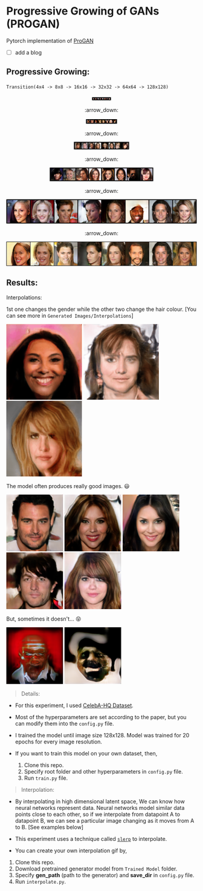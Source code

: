 # Progressive Growing of GANs (PROGAN)

Pytorch implementation of [ProGAN](https://arxiv.org/abs/1710.10196)

- [ ] add a blog 

## Progressive Growing: 
`Transition(4x4 -> 8x8 -> 16x16 -> 32x32 -> 64x64 -> 128x128)`
<p align = 'center'>
    <img src="https://github.com/Vrushank264/GANs-PyTorch/blob/main/ProGAN/Progressive%20Growing/Training/4x4.png">
</p>
<p align = 'center'>
    :arrow_down:
</p>
<p align = 'center'>
    <img src="https://github.com/Vrushank264/GANs-PyTorch/blob/main/ProGAN/Progressive%20Growing/Training/8x8.png">
</p>
<p align = 'center'>
    :arrow_down:
</p>
<p align = 'center'>
    <img src="https://github.com/Vrushank264/GANs-PyTorch/blob/main/ProGAN/Progressive%20Growing/Training/16x16.png">
</p>
<p align = 'center'>
    :arrow_down:
</p>
<p align = 'center'>
    <img src="https://github.com/Vrushank264/GANs-PyTorch/blob/main/ProGAN/Progressive%20Growing/Training/32x32.png">
</p>
<p align = 'center'>
    :arrow_down:
</p>
<p align = 'center'>
    <img src="https://github.com/Vrushank264/GANs-PyTorch/blob/main/ProGAN/Progressive%20Growing/Training/64x64.png">
</p>
<p align = 'center'>
    :arrow_down:
</p>
<p align = 'center'>
    <img src="https://github.com/Vrushank264/GANs-PyTorch/blob/main/ProGAN/Progressive%20Growing/Training/128x128.png">
</p>


## Results:

Interpolations:

1st one changes the gender while the other two change the hair colour. [You can see more in `Generated Images/Interpolations`]

<p float="left">
  <img src="https://github.com/Vrushank264/GANs-PyTorch/blob/main/ProGAN/Generated%20Images/Interpolations/interpolation_woman2man.gif" width="200" />
  <img src="https://github.com/Vrushank264/GANs-PyTorch/blob/main/ProGAN/Generated%20Images/Interpolations/interpolation_brown2blone.gif" width="200" /> 
  <img src="https://github.com/Vrushank264/GANs-PyTorch/blob/main/ProGAN/Generated%20Images/Interpolations/interpolation_blonde2brown.gif" width="200" />
</p>

The model often produces really good images. :smiley:
<p float="left">
  <img src="https://github.com/Vrushank264/GANs-PyTorch/blob/main/ProGAN/Generated%20Images/img1.png" width="150" />
  <img src="https://github.com/Vrushank264/GANs-PyTorch/blob/main/ProGAN/Generated%20Images/img4.png" width="150" /> 
  <img src="https://github.com/Vrushank264/GANs-PyTorch/blob/main/ProGAN/Generated%20Images/img3.png" width="150" />
  <img src="https://github.com/Vrushank264/GANs-PyTorch/blob/main/ProGAN/Generated%20Images/img6.png" width="150" />
  <img src="https://github.com/Vrushank264/GANs-PyTorch/blob/main/ProGAN/Generated%20Images/img7.png" width="150" />  
</p>


But, sometimes it doesn't... :stuck_out_tongue_closed_eyes:
<p float="left">
  <img src="https://github.com/Vrushank264/GANs-PyTorch/blob/main/ProGAN/Generated%20Images/img2.png" width="150" />
  <img src="https://github.com/Vrushank264/GANs-PyTorch/blob/main/ProGAN/Generated%20Images/img5.png" width="150" /> 
</p>

> Details:

- For this experiment, I used [CelebA-HQ Dataset](https://www.kaggle.com/lamsimon/celebahq).
- Most of the hyperparameters are set according to the paper, but you can modify them into the `config.py` file.
- I trained the model until image size 128x128. Model was trained for 20 epochs for every image resolution.

- If you want to train this model on your own dataset, then,
    1. Clone this repo. 
    2. Specify root folder and other hyperparameters in `config.py` file.
    3. Run `train.py` file.

> Interpolation:

- By interpolating in high dimensional latent space, We can know how neural networks represent data. Neural networks model similar data points close to each other, so if we interpolate from datapoint A to datapoint B, we can see a particular image changing as it moves from A to B. [See examples below]

- This experiment uses a technique called [`slerp`](https://arxiv.org/pdf/1609.04468.pdf) to interpolate.
- You can create your own interpolation gif by,
1) Clone this repo.
2) Download pretrained generator model from `Trained Model` folder.
3) Specify **gen_path** (path to the generator) and **save_dir** in `config.py` file.
4) Run `interpolate.py`.

